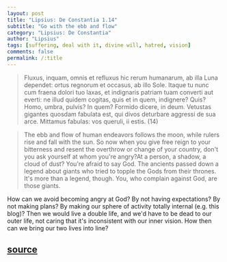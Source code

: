 ```yaml
---
layout: post
title: "Lipsius: De Constantia 1.14"
subtitle: "Go with the ebb and flow"
category: "Lipsius: De Constantia"
author: "Lipsius"
tags: [suffering, deal with it, divine will, hatred, vision]
comments: false
permalink: /:title
---
```


> Fluxus, inquam, omnis et refluxus hic rerum humanarum, ab illa Luna dependet: ortus regnorum et occasus, ab illo Sole. Itaque tu nunc cum fraena dolori tuo laxas, et indignaris patriam tuam converti aut everti: ne illud quidem cogitas, quis et in quem, indignere? Quis? Homo, umbra, pulvis? In quem? Formido dicere, in deum. Vetustas gigantes quosdam fabulata est, qui divos deturbare aggressi de sua arce. Mittamus fabulas: vos queruli, ii estis. (14)

> The ebb and flow of human endeavors follows the moon, while rulers rise and fall with the sun. So now when you give free reign to your bitterness and resent the overthrow or change of your country, don't you ask yourself at whom you're angry?At a person, a shadow, a cloud of dust? You're afraid to say God. The ancients passed down a legend about giants who tried to topple the Gods from their thrones. It's more than a legend, though. You, who complain against God, are those giants.

How can we avoid becoming angry at God? By not having expectations? By not making plans? By making our sphere of activity totally internal (e.g. this blog)? Then we would live a double life, and we'd have to be dead to our outer life, not caring that it's inconsistent with our inner vision. How then can we bring our two lives into line?

<h2 class="post-source"><a href="https://books.google.com/books?id=ZmpSAAAAcAAJ&pg=PA23"><i class="fas fa-book" aria-hidden="true"></i> source</a></h2>